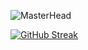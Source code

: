 ![MasterHead](https://github.com/user-attachments/assets/33205941-1004-4438-a933-0db084b36a47)

[![GitHub Streak](https://streak-stats.demolab.com?user=aniruduh&theme=tokyonight&border_radius=5)](https://git.io/streak-stats)
